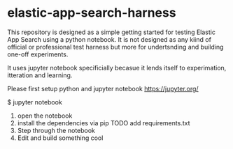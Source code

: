 # elastic-app-search-harness

This repository is designed as a simple getting started for testing Elastic App Search using a python notebook.
It is not designed as any kiind of official or professional test harness but more for undertsnding and building one-off experiments.

It uses jupyter notebook specificially becasue it lends itself to experimation, itteration and learning.

Please first setup python and jupyter notebook https://jupyter.org/

$ jupyter notebook

1. open the notebook
2. install the dependencies via pip TODO add requirements.txt
3. Step through the notebook
4. Edit and build something cool


